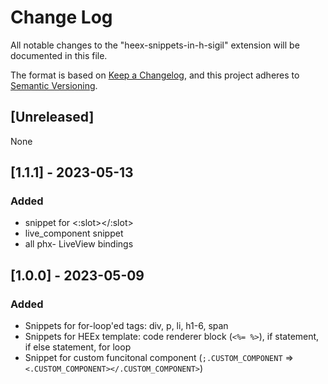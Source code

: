 # Change Log

All notable changes to the "heex-snippets-in-h-sigil" extension will be documented in this file.

The format is based on [Keep a Changelog](https://keepachangelog.com/en/1.0.0/),
and this project adheres to [Semantic Versioning](https://semver.org/spec/v2.0.0.html).

## [Unreleased]

None

## [1.1.1] - 2023-05-13

### Added

- snippet for <:slot></:slot>
- live_component snippet
- all phx- LiveView bindings

## [1.0.0] - 2023-05-09

### Added

- Snippets for for-loop'ed tags: div, p, li, h1-6, span
- Snippets for HEEx template: code renderer block (`<%= %>`), if statement, if else statement, for loop
- Snippet for custom funcitonal component (`;.CUSTOM_COMPONENT` => `<.CUSTOM_COMPONENT></.CUSTOM_COMPONENT>`)